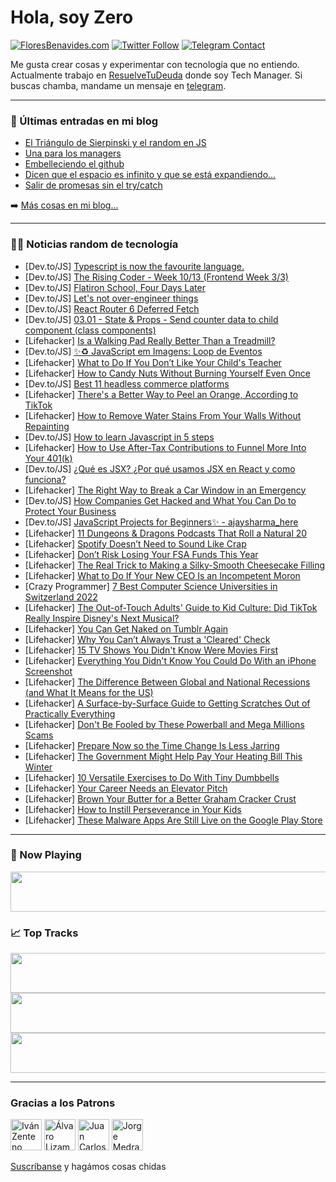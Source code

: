 # Hola, soy Zero

[![FloresBenavides.com](https://img.shields.io/website?down_message=oops&label=MiBlog&style=for-the-badge&up_message=online&url=https%3A%2F%2Ffloresbenavides.com)](https://floresbenavides.com) [![Twitter Follow](https://img.shields.io/twitter/follow/ZeroDragon?color=%231DA1F2&label=Follow&logo=twitter&logoColor=ffffff&style=for-the-badge)](https://twitter.com/zerodragon) [![Telegram Contact](https://img.shields.io/badge/escr%C3%ADbeme-ZeroDragon-%2326A5E4?style=for-the-badge&logo=telegram)](https://t.me/zerodragon)

Me gusta crear cosas y experimentar con tecnología que no entiendo.
Actualmente trabajo en [ResuelveTuDeuda](http://github.com/resuelve) donde soy Tech Manager.
Si buscas chamba, mandame un mensaje en [telegram](https://t.me/zerodragon).

---

### 📕 Últimas entradas en mi blog
<!-- BLOG-POST-LIST:START -->
- [El Triángulo de Sierpinski y el random en JS](https://floresbenavides.com/el-triangulo-de-sierpinski-y-el-random-en-js/)
- [Una para los managers](https://floresbenavides.com/una-para-los-managers/)
- [Embelleciendo el github](https://floresbenavides.com/embelleciendo-el-github/)
- [Dicen que el espacio es infinito y que se está expandiendo…](https://floresbenavides.com/dicen-que-el-espacio-es-infinito-y-que-se-esta-expandiendo/)
- [Salir de promesas sin el try/catch](https://floresbenavides.com/salir-de-promesas-sin-el-try-catch/)
<!-- BLOG-POST-LIST:END -->

➡️ [Más cosas en mi blog...](https://floresbenavides.com)

---

### 👨‍💻 Noticias random de tecnología
<!-- TECH-POSTS:START -->
- [Dev.to/JS] [Typescript is now the favourite language.](https://dev.to/mayankvikash/typescript-is-now-the-favourite-language-1o6b)
- [Dev.to/JS] [The Rising Coder - Week 10/13 &lpar;Frontend Week 3/3&rpar;](https://dev.to/clam119/the-rising-coder-week-1013-frontend-week-33-31b2)
- [Dev.to/JS] [Flatiron School, Four Days Later](https://dev.to/birdsthe3rdword/flatiron-school-four-days-later-id1)
- [Dev.to/JS] [Let&#39;s not over-engineer things](https://dev.to/nonsoo/lets-not-over-engineer-things-2fa9)
- [Dev.to/JS] [React Router 6 Deferred Fetch](https://dev.to/infoxicator/react-router-6-deferred-fetch-4k68)
- [Dev.to/JS] [03.01 - State &amp; Props - Send counter data to child component &lpar;class components&rpar;](https://dev.to/adriangheo/0301-state-props-send-counter-data-to-child-component-class-components-37g1)
- [Lifehacker] [Is a Walking Pad Really Better Than a Treadmill?](https://lifehacker.com/is-a-walking-pad-really-better-than-a-treadmill-1849745029)
- [Dev.to/JS] [✨♻️ JavaScript em Imagens: Loop de Eventos](https://dev.to/obrenoco/javascript-em-imagens-loop-de-eventos-goh)
- [Lifehacker] [What to Do If You Don’t Like Your Child&#39;s Teacher](https://lifehacker.com/what-to-do-if-you-don-t-like-your-childs-teacher-1849744860)
- [Lifehacker] [How to Candy Nuts Without Burning Yourself Even Once](https://lifehacker.com/how-to-candy-nuts-without-burning-yourself-even-once-1849744499)
- [Dev.to/JS] [Best 11 headless commerce platforms](https://dev.to/dsalinasgardon/best-11-headless-commerce-platforms-2o54)
- [Lifehacker] [There&#39;s a Better Way to Peel an Orange, According to TikTok](https://lifehacker.com/theres-a-better-way-to-peel-an-orange-according-to-tik-1849744270)
- [Lifehacker] [How to Remove Water Stains From Your Walls Without Repainting](https://lifehacker.com/how-to-remove-water-stains-from-your-walls-without-repa-1849742925)
- [Dev.to/JS] [How to learn Javascript in 5 steps](https://dev.to/justice_hub/how-to-learn-javascript-in-5-steps-ig6)
- [Lifehacker] [How to Use After-Tax Contributions to Funnel More Into Your 401&lpar;k&rpar;](https://lifehacker.com/how-to-use-after-tax-contributions-to-funnel-more-into-1849742272)
- [Dev.to/JS] [¿Qué es JSX? ¿Por qué usamos JSX en React y como funciona?](https://dev.to/matiasfha/que-es-jsx-por-que-usamos-jsx-en-react-y-como-funciona-3khh)
- [Lifehacker] [The Right Way to Break a Car Window in an Emergency](https://lifehacker.com/the-right-way-to-break-a-car-window-in-an-emergency-1849743591)
- [Dev.to/JS] [How Companies Get Hacked and What You Can Do to Protect Your Business](https://dev.to/amrtcrypto/how-companies-get-hacked-and-what-you-can-do-to-protect-your-business-43jc)
- [Dev.to/JS] [JavaScript Projects for Beginners✨ - ajaysharma_here](https://dev.to/knowledgefromtwitter/javascript-projects-for-beginners-ajaysharmahere-211i)
- [Lifehacker] [11 Dungeons &amp; Dragons Podcasts That Roll a Natural 20](https://lifehacker.com/11-dungeons-dragons-podcasts-that-roll-a-natural-20-1849739804)
- [Lifehacker] [Spotify Doesn’t Need to Sound Like Crap](https://lifehacker.com/you-can-make-spotify-sound-better-1849743180)
- [Lifehacker] [Don’t Risk Losing Your FSA Funds This Year](https://lifehacker.com/don-t-risk-losing-your-fsa-funds-this-year-1849696019)
- [Lifehacker] [The Real Trick to Making a Silky-Smooth Cheesecake Filling](https://lifehacker.com/the-real-trick-to-making-a-silky-smooth-cheesecake-fill-1849742824)
- [Lifehacker] [What to Do If Your New CEO Is an Incompetent Moron](https://lifehacker.com/what-to-do-if-your-new-ceo-is-an-incompetent-moron-1849741249)
- [Crazy Programmer] [7 Best Computer Science Universities in Switzerland 2022](https://www.thecrazyprogrammer.com/2022/11/computer-science-universities-in-switzerland.html)
- [Lifehacker] [The Out-of-Touch Adults&#39; Guide to Kid Culture: Did TikTok Really Inspire Disney&#39;s Next Musical?](https://lifehacker.com/the-out-of-touch-adults-guide-to-kid-culture-did-tikto-1849741839)
- [Lifehacker] [You Can Get Naked on Tumblr Again](https://lifehacker.com/you-can-get-naked-on-tumblr-again-1849740908)
- [Lifehacker] [Why You Can’t Always Trust a &#39;Cleared&#39; Check](https://lifehacker.com/why-you-can-t-always-trust-a-cleared-check-1849740309)
- [Lifehacker] [15 TV Shows You Didn&#39;t Know Were Movies First](https://lifehacker.com/15-tv-shows-you-didnt-know-were-movies-first-1849737095)
- [Lifehacker] [Everything You Didn&#39;t Know You Could Do With an iPhone Screenshot](https://lifehacker.com/everything-you-didnt-know-you-could-do-with-an-iphone-s-1849738349)
- [Lifehacker] [The Difference Between Global and National Recessions &lpar;and What It Means for the US&rpar;](https://lifehacker.com/the-difference-between-global-and-national-recessions-1849698626)
- [Lifehacker] [A Surface-by-Surface Guide to Getting Scratches Out of Practically Everything](https://lifehacker.com/a-surface-by-surface-guide-to-getting-scratches-out-of-1849739354)
- [Lifehacker] [Don&#39;t Be Fooled by These Powerball and Mega Millions Scams](https://lifehacker.com/dont-be-fooled-by-these-powerball-and-mega-millions-sca-1849739259)
- [Lifehacker] [Prepare Now so the Time Change Is Less Jarring](https://lifehacker.com/prepare-now-so-the-time-change-is-less-jarring-1849738866)
- [Lifehacker] [The Government Might Help Pay Your Heating Bill This Winter](https://lifehacker.com/the-government-might-help-pay-your-heating-bill-this-wi-1849738970)
- [Lifehacker] [10 Versatile Exercises to Do With Tiny Dumbbells](https://lifehacker.com/10-versatile-exercises-to-do-with-tiny-dumbbells-1849738072)
- [Lifehacker] [Your Career Needs an Elevator Pitch](https://lifehacker.com/your-career-needs-an-elevator-pitch-1849734325)
- [Lifehacker] [Brown Your Butter for a Better Graham Cracker Crust](https://lifehacker.com/brown-your-butter-for-a-better-graham-cracker-crust-1849738217)
- [Lifehacker] [How to Instill Perseverance in Your Kids](https://lifehacker.com/how-to-instill-perseverance-in-your-kids-1849733133)
- [Lifehacker] [These Malware Apps Are Still Live on the Google Play Store](https://lifehacker.com/these-malware-apps-are-still-live-on-the-google-play-st-1849737245)<!-- TECH-POSTS:END -->

---

### 🎵 Now Playing
<a href="https://spotify-now-playing-dun.vercel.app/now-playing?open"><img src="https://spotify-now-playing-dun.vercel.app/now-playing" width="540" height="64"></a>

### 📈 Top Tracks
<a href="https://spotify-now-playing-dun.vercel.app/top-tracks?i=1&open"><img src="https://spotify-now-playing-dun.vercel.app/top-tracks?i=1" width="540" height="64"></a>
<a href="https://spotify-now-playing-dun.vercel.app/top-tracks?i=2&open"><img src="https://spotify-now-playing-dun.vercel.app/top-tracks?i=2" width="540" height="64"></a>
<a href="https://spotify-now-playing-dun.vercel.app/top-tracks?i=3&open"><img src="https://spotify-now-playing-dun.vercel.app/top-tracks?i=3" width="540" height="64"></a>

---

### Gracias a los Patrons
[<img src="https://avatars.githubusercontent.com/u/243380?v=4" alt="Iván Zenteno" width="50px">](https://github.com/k001) [<img src="https://avatars.githubusercontent.com/u/19955639?v=4" alt="Álvaro Lizama" width="50px">](https://github.com/alvarolizama) [<img src="https://avatars.githubusercontent.com/u/2718753?v=4" alt="Juan Carlos Ruiz" width="50px">](https://github.com/JuanCrg90) [<img src="https://avatars.githubusercontent.com/u/37025?v=4" alt="Jorge Medrano" width="50px">](https://github.com/h1pp1e) 

[Suscríbanse](https://www.patreon.com/zerodragon) y hagámos cosas chidas
